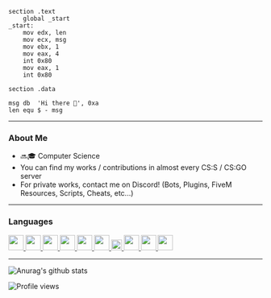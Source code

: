 ```assembly
section	.text
	global _start
_start:
	mov	edx, len
	mov	ecx, msg
	mov	ebx, 1
	mov	eax, 4
	int	0x80
	mov	eax, 1
	int	0x80

section	.data

msg	db	'Hi there 👋', 0xa
len	equ	$ - msg
```

---

### About Me

* 🔜🎓 Computer Science
* You can find my works / contributions in almost every CS:S / CS:GO server
* For private works, contact me on Discord! (Bots, Plugins, FiveM Resources, Scripts, Cheats, etc...)

---
### Languages
<a href = "https://github.com/KillStr3aK"><img src = "https://upload.wikimedia.org/wikipedia/commons/1/18/ISO_C%2B%2B_Logo.svg" width = "30"> <img src = "https://www.avenga.com/wp-content/uploads/2020/11/C-Sharp-1920x1080.png" width = "30"> <img src = "https://cdn.iconscout.com/icon/free/png-256/c-programming-569564.png" width = "30"> <img src = "https://1.bp.blogspot.com/-fvbv9STbxrA/XS2C5q6q-gI/AAAAAAAAHtc/xcRKAakArcwKTo20DNuO05lq2L50nb7JACLcBGAs/s400/Pascal.jpg" width = "30"> <img src = "https://steamcdn-a.akamaihd.net/steamcommunity/public/images/avatars/d1/d12991a4f919417c846817232165db091c4a13c9_full.jpg" width = "30"> <img src = "https://upload.wikimedia.org/wikipedia/commons/6/61/HTML5_logo_and_wordmark.svg" width = "30"> <img src = "https://upload.wikimedia.org/wikipedia/commons/d/d5/CSS3_logo_and_wordmark.svg" width = "21"> <img src = "https://upload.wikimedia.org/wikipedia/commons/2/27/PHP-logo.svg" width = "30" height = "30"> <img src = "https://upload.wikimedia.org/wikipedia/commons/9/99/Unofficial_JavaScript_logo_2.svg" width = "30"> <img src = "https://nodejs.org/static/images/logos/nodejs-new-pantone-black.svg" width = "30" height = "30"></a>

---

![Anurag's github stats](https://github-readme-stats.vercel.app/api?username=KillStr3aK&show_icons=true&theme=radical)

![Profile views](https://gpvc.arturio.dev/KillStr3aK)

